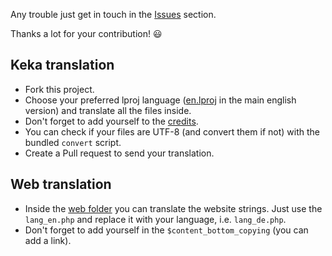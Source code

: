 Any trouble just get in touch in the [Issues](https://github.com/aonez/Keka/issues) section.

Thanks a lot for your contribution! 😃

## Keka translation

- Fork this project.
- Choose your preferred lproj language ([en.lproj](en.lproj) in the main english version) and translate all the files inside.
- Don't forget to add yourself to the [credits](Common/Translators.html).
- You can check if your files are UTF-8 (and convert them if not) with the bundled `convert` script.
- Create a Pull request to send your translation.

## Web translation

- Inside the [web folder](Web) you can translate the website strings. Just use the `lang_en.php` and replace it with your language, i.e. `lang_de.php`.
- Don't forget to add yourself in the `$content_bottom_copying` (you can add a link).
